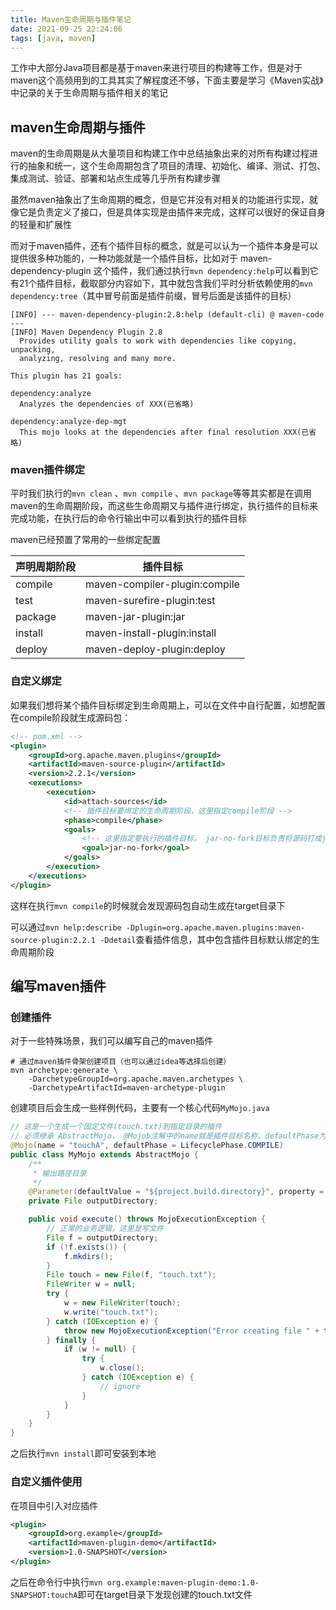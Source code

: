 ```yaml
---
title: Maven生命周期与插件笔记
date: 2021-09-25 22:24:06
tags: [java, maven]
---
```


工作中大部分Java项目都是基于maven来进行项目的构建等工作，但是对于maven这个高频用到的工具其实了解程度还不够，下面主要是学习《Maven实战》中记录的关于生命周期与插件相关的笔记

## maven生命周期与插件

maven的生命周期是从大量项目和构建工作中总结抽象出来的对所有构建过程进行的抽象和统一，这个生命周期包含了项目的清理、初始化、编译、测试、打包、集成测试、验证、部署和站点生成等几乎所有构建步骤

虽然maven抽象出了生命周期的概念，但是它并没有对相关的功能进行实现，就像它是负责定义了接口，但是具体实现是由插件来完成，这样可以很好的保证自身的轻量和扩展性

<!-- more -->

而对于maven插件，还有个插件目标的概念，就是可以认为一个插件本身是可以提供很多种功能的，一种功能就是一个插件目标，比如对于 maven-dependency-plugin 这个插件，我们通过执行`mvn dependency:help`可以看到它有21个插件目标，截取部分内容如下，其中就包含我们平时分析依赖使用的`mvn dependency:tree`（其中冒号前面是插件前缀，冒号后面是该插件的目标）

```
[INFO] --- maven-dependency-plugin:2.8:help (default-cli) @ maven-code ---
[INFO] Maven Dependency Plugin 2.8
  Provides utility goals to work with dependencies like copying, unpacking,
  analyzing, resolving and many more.

This plugin has 21 goals:

dependency:analyze
  Analyzes the dependencies of XXX(已省略)

dependency:analyze-dep-mgt
  This mojo looks at the dependencies after final resolution XXX(已省略)
```



### maven插件绑定

平时我们执行的`mvn clean` 、`mvn compile` 、`mvn package`等等其实都是在调用maven的生命周期阶段，而这些生命周期又与插件进行绑定，执行插件的目标来完成功能，在执行后的命令行输出中可以看到执行的插件目标

maven已经预置了常用的一些绑定配置

| 声明周期阶段 | 插件目标                      |
| ------------ | ----------------------------- |
| compile      | maven-compiler-plugin:compile |
| test         | maven-surefire-plugin:test    |
| package      | maven-jar-plugin:jar          |
| install      | maven-install-plugin:install  |
| deploy       | maven-deploy-plugin:deploy    |



### 自定义绑定

如果我们想将某个插件目标绑定到生命周期上，可以在文件中自行配置，如想配置在compile阶段就生成源码包：

```xml
<!-- pom.xml -->
<plugin>
    <groupId>org.apache.maven.plugins</groupId>
    <artifactId>maven-source-plugin</artifactId>
    <version>2.2.1</version>
    <executions>
        <execution>
            <id>attach-sources</id>
            <!-- 插件目标要绑定的生命周期阶段，这里指定compile阶段 -->
            <phase>compile</phase>
            <goals>
                <!-- 这里指定要执行的插件目标， jar-no-fork目标负责将源码打成jar包 -->
                <goal>jar-no-fork</goal>
            </goals>
        </execution>
    </executions>
</plugin>
```

这样在执行`mvn compile`的时候就会发现源码包自动生成在target目录下

可以通过`mvn help:describe -Dplugin=org.apache.maven.plugins:maven-source-plugin:2.2.1 -Ddetail`查看插件信息，其中包含插件目标默认绑定的生命周期阶段



## 编写maven插件

### 创建插件

对于一些特殊场景，我们可以编写自己的maven插件

```shell
# 通过maven插件骨架创建项目（也可以通过idea等选择后创建）
mvn archetype:generate \
    -DarchetypeGroupId=org.apache.maven.archetypes \
    -DarchetypeArtifactId=maven-archetype-plugin
```

创建项目后会生成一些样例代码，主要有一个核心代码`MyMojo.java`

```java
// 这是一个生成一个固定文件(touch.txt)到指定目录的插件
// 必须继承 AbstractMojo， @Mojob注解中的name就是插件目标名称，defaultPhase为默认执行阶段
@Mojo(name = "touchA", defaultPhase = LifecyclePhase.COMPILE)
public class MyMojo extends AbstractMojo {
    /**
     * 输出路径目录
     */
    @Parameter(defaultValue = "${project.build.directory}", property = "outputDir", required = true)
    private File outputDirectory;

    public void execute() throws MojoExecutionException {
        // 正常的业务逻辑，这里是写文件
        File f = outputDirectory;
        if (!f.exists()) {
            f.mkdirs();
        }
        File touch = new File(f, "touch.txt");
        FileWriter w = null;
        try {
            w = new FileWriter(touch);
            w.write("touch.txt");
        } catch (IOException e) {
            throw new MojoExecutionException("Error creating file " + touch, e);
        } finally {
            if (w != null) {
                try {
                    w.close();
                } catch (IOException e) {
                    // ignore
                }
            }
        }
    }
}
```

之后执行`mvn install`即可安装到本地

### 自定义插件使用

在项目中引入对应插件

```xml
<plugin>
    <groupId>org.example</groupId>
    <artifactId>maven-plugin-demo</artifactId>
    <version>1.0-SNAPSHOT</version>
</plugin>
```

之后在命令行中执行`mvn org.example:maven-plugin-demo:1.0-SNAPSHOT:touchA`即可在target目录下发现创建的touch.txt文件
